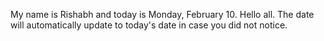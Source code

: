 My name is Rishabh and today is Monday, February 10. Hello all. The date will automatically update to today's date in case you did not notice.
